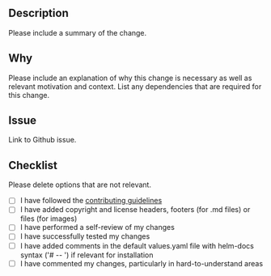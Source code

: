 ## Description

Please include a summary of the change.

## Why

Please include an explanation of why this change is necessary as well as relevant motivation and context. List any dependencies that are required for this change.

## Issue

Link to Github issue.

## Checklist

Please delete options that are not relevant.

- [ ] I have followed the [contributing guidelines](https://github.com/eclipse-tractusx/portal-iam/blob/main/docs/admin/dev-process/How%20to%20contribute.md)
- [ ] I have added copyright and license headers, footers (for .md files) or files (for images) 
- [ ] I have performed a self-review of my changes
- [ ] I have successfully tested my changes
- [ ] I have added comments in the default values.yaml file with helm-docs syntax ('# -- ') if relevant for installation
- [ ] I have commented my changes, particularly in hard-to-understand areas
